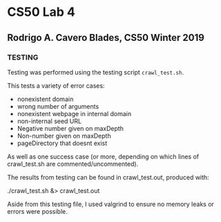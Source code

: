 # CS50 Lab 4
## Rodrigo A. Cavero Blades, CS50 Winter 2019

### TESTING


Testing was performed using the testing script `crawl_test.sh`.

This tests a variety of error cases:
- nonexistent domain
- wrong number of arguments
- nonexistent webpage in internal domain
- non-internal seed URL
- Negative number given on maxDepth
- Non-number given on maxDepth
- pageDirectory that doesnt exist

As well as one success case (or more, depending on which lines of crawl_test.sh are commented/uncommented).

The results from testing can be found in crawl_test.out, produced with:

./crawl_test.sh &> crawl_test.out

Aside from this testing file, I used valgrind to ensure no memory leaks or errors were possible.